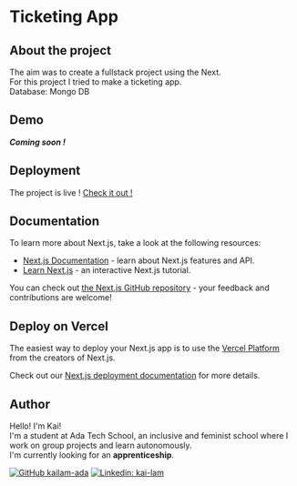 # Ticketing App
<!-- ABOUT THE PROJECT -->

## About the project
<p>
The aim was to create a fullstack project using the Next.<br/>
For this project I tried to make a ticketing app.<br/>
Database: Mongo DB
</p>

## Demo

***Coming soon !***

## Deployment

The project is live ! [Check it out !](https://kai-airbnb-clone.vercel.app/)

## Documentation

To learn more about Next.js, take a look at the following resources:

- [Next.js Documentation](https://nextjs.org/docs) - learn about Next.js features and API.
- [Learn Next.js](https://nextjs.org/learn) - an interactive Next.js tutorial.

You can check out [the Next.js GitHub repository](https://github.com/vercel/next.js/) - your feedback and contributions are welcome!

## Deploy on Vercel

The easiest way to deploy your Next.js app is to use the [Vercel Platform](https://vercel.com/new?utm_medium=default-template&filter=next.js&utm_source=create-next-app&utm_campaign=create-next-app-readme) from the creators of Next.js.

Check out our [Next.js deployment documentation](https://nextjs.org/docs/deployment) for more details.

## Author

Hello! I'm Kai!<br/>
I'm a student at Ada Tech School, an inclusive and feminist school where I work on group projects and learn autonomously.<br/>
I'm currently looking for an **apprenticeship**.

[![GitHub kailam-ada](https://img.shields.io/github/followers/kailam-ada)](https://github.com/kailam-ada)
[![Linkedin: kai-lam](https://img.shields.io/badge/-kailam-blue?style=flat-square&logo=Linkedin&logoColor=white&link=https://www.linkedin.com/in/kai-lam)](https://linkedin.com/in/kai-lam)
